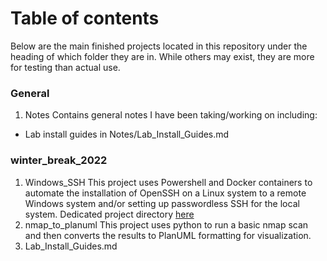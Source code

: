 # Table of contents
Below are the main finished projects located in this repository under the heading of which folder they are in. While others may exist, they are more for testing than actual use.

### General
1. Notes
Contains general notes I have been taking/working on including:
* Lab install guides in Notes/Lab_Install_Guides.md

### winter_break_2022
1. Windows_SSH
This project uses Powershell and Docker containers to automate the installation of OpenSSH on a Linux system to a remote Windows system and/or setting up passwordless SSH for the local system. Dedicated project directory [here](https://github.com/Oliver-Mustoe/Windows-SSH)
2. nmap_to_planuml
This project uses python to run a basic nmap scan and then converts the results to PlanUML formatting for visualization.
3. Lab_Install_Guides.md
